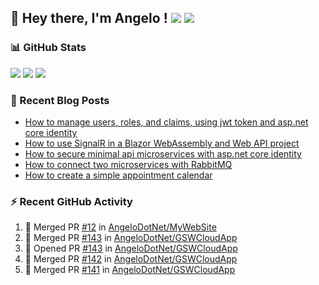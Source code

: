 ## 👋 Hey there, I'm Angelo ! ![](https://img.shields.io/badge/Intel-Core_i5_12th-0071C5?style=for-the-badge&logo=intel&logoColor=white) <a href="https://www.buymeacoffee.com/angelodotnet" target="_blank"><img src="https://img.shields.io/badge/Buy%20Me%20A%20Coffee-FFDD00.svg?style=for-the-badge&logo=Buy-Me-A-Coffee&logoColor=black"></a>

### 📊 GitHub Stats
![](http://github-profile-summary-cards.vercel.app/api/cards/profile-details?username=angelodotnet&theme=darcula)
![](http://github-profile-summary-cards.vercel.app/api/cards/repos-per-language?username=angelodotnet&theme=dracula)
![](http://github-profile-summary-cards.vercel.app/api/cards/most-commit-language?username=angelodotnet&theme=dracula)
<!--![](http://github-profile-summary-cards.vercel.app/api/cards/stats?username=angelodotnet&theme=dracula)
![](http://github-profile-summary-cards.vercel.app/api/cards/productive-time?username=angelodotnet&theme=dracula&utcOffset=8)-->

### 📝 Recent Blog Posts
<!-- BLOG-POST-LIST:START -->
- [How to manage users, roles, and claims, using jwt token and asp.net core identity](https://dev.to/angelodotnet/how-to-manage-roles-permissions-and-more-using-jwt-token-and-aspnet-core-identity-11k0)
- [How to use SignalR in a Blazor WebAssembly and Web API project](https://dev.to/angelodotnet/how-to-use-signalr-in-a-blazor-webassembly-and-web-api-project-27cp)
- [How to secure minimal api microservices with asp.net core identity](https://dev.to/angelodotnet/how-to-secure-minimal-api-microservices-with-aspnet-core-identity-2o68)
- [How to connect two microservices with RabbitMQ](https://dev.to/angelodotnet/example-of-microservice-communication-with-rabbitmq-3b2f)
- [How to create a simple appointment calendar](https://dev.to/angelodotnet/example-to-create-a-appointment-calendar-477n)
<!-- BLOG-POST-LIST:END -->

### ⚡ Recent GitHub Activity

  <!--START_SECTION:activity-->
1. 🎉 Merged PR [#12](https://github.com/AngeloDotNet/MyWebSite/pull/12) in [AngeloDotNet/MyWebSite](https://github.com/AngeloDotNet/MyWebSite)
2. 🎉 Merged PR [#143](https://github.com/AngeloDotNet/GSWCloudApp/pull/143) in [AngeloDotNet/GSWCloudApp](https://github.com/AngeloDotNet/GSWCloudApp)
3. 💪 Opened PR [#143](https://github.com/AngeloDotNet/GSWCloudApp/pull/143) in [AngeloDotNet/GSWCloudApp](https://github.com/AngeloDotNet/GSWCloudApp)
4. 🎉 Merged PR [#142](https://github.com/AngeloDotNet/GSWCloudApp/pull/142) in [AngeloDotNet/GSWCloudApp](https://github.com/AngeloDotNet/GSWCloudApp)
5. 🎉 Merged PR [#141](https://github.com/AngeloDotNet/GSWCloudApp/pull/141) in [AngeloDotNet/GSWCloudApp](https://github.com/AngeloDotNet/GSWCloudApp)
<!--END_SECTION:activity-->
